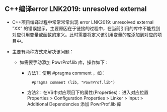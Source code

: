 ## C++编译error LNK2019: unresolved external
- C++项目编译过程中常常常常出现 error LNK2019: unresolved external "XX" 的错误提示，主要原因在于链接的过程中，在当前引用的库中不能找到对应引用变量或函数的定义。此时需要将定义该引用变量的库添加到对应的项目中。

- 主要有两种方式来解决该问题：
	- 如需要手动添加 PowrProf.lib 库，操作如下：
		- 方法1：使用 #pragma comment ，如：
		
				#pragma comment (lib, "PowrProf.lib")
		- 方法2：在VS中对应项目下的属性(Properties)：进入对应位置  
		Properties > Configuration Properties > Linker > Input > Additional Dependencies 添加 PowrProf.lib 库